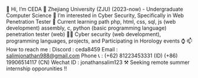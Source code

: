 👋 Hi, I’m CEDA
🏫 Zhejiang University (ZJU) (2023-now) - Undergraduate Computer Science
👀 I’m interested in Cyber Security, Specifically in Web Penetration Tester
🌱 Current learning path 
  php, html, css, sql, js (web development)
  assembly, c, python (basic programming language)
  penetration tester (web)
🏃‍♂️ Cyber security (web development), programming languages, projects, and Participating in Horology events ⌚
📫 How to reach me :
  Discord : ceda8459
  Email : salimjonathan988@gmail.com
  Phone 📞 :
        (+62) 81223453331 (ID)
        (+86) 19906514117 (CN)
  Wechat ID : jonathansalim123
⚒️ Seeking remote summer internship opporunities !!
